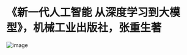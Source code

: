# 《新一代人工智能 从深度学习到大模型》，机械工业出版社，张重生著

![image](https://github.com/user-attachments/assets/024c81c9-bb39-4916-811c-0acaab555f16)
